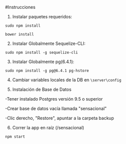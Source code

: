  #Instrucciones

 1. Instalar paquetes requeridos:

 `sudo npm install`

 `bower install`

 2. Instalar Globalmente Sequelize-CLI:

 `sudo npm install -g sequelize-cli`

 3. Instalar Globalmente pg(6.4.1):

 `sudo npm install -g pg@6.4.1 pg-hstore `

4. Cambiar variables locales de la DB en `\server\config`

5. Instalación de Base de Datos  

-Tener instalado Postgres versión 9.5 o superior

-Crear base de datos vacía llamada "sensacional"

-Clic derecho, "Restore", apuntar a la carpeta backup


6. Correr la app en raíz (/sensacional)

`npm start`
